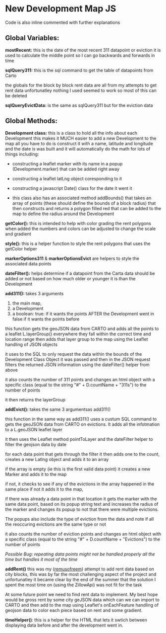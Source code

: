 # New Development Map JS

Code is also inline commented with further explanations

## Global Variables:

**mostRecent:** this is the date of the most recent 311 datapoint or eviction it is used to calculate the middle point so I can go backwards and forwards in time

**sqlQuery311:** this is the sql command to get the table of datapoints from Carto

the globals for the block by block rent data are all from my attempts to get rent data
unfortunatley nothing I used seemed to work so most of this can be deleted

**sqlQueryEvictData:** is the same as sqlQuery311 but for the eviction data

## Global Methods:

**Development class:** this is a class to hold all the info about each Development
this makes it MUCH easier to add a new Development to the map all you have to do is construct it with
a name, latitude and longitude and the date is was built and it will automatically do the math for lots of things including:
* constructing a leaflet marker with its name in a popup (Development.marker) that can be added right away
* constructing a leaflet latLng object coresponding to it
* constructing a javascript Date() class for the date it went it

* this class also has an associated method addBounds() that takes an array of points (these should define the bounds of a block radius)
 that then constructs and returns a polygon filled red that can be added to the map to define the radius around the Development

 **getColor():** this is intended to help with color grading the rent polygons when added the numbers and colors can be adjusted to change the scale and gradient

 **style():** this is a helper function to style the rent polygons that uses the getColor helper

 **markerOptions311** & **markerOptionsEvict** are helpers to style the associated data points

 **dateFilter():** helps determine if a datapoint from the Carta data should be added or not based on how much older or younger it is than the Development

 **add311():**
  takes 3 arguments
  1. the main map,
  2. a Development
  3. a boolean:
    true: if it wants the points AFTER the Development went in
    false if it wants the points before

  this function gets the geoJSON data from CARTO and adds all the points to a leaflet L.layerGroup() everywhere they fall within the correct time and location range then adds that layer group to the map using the Leaflet handling of JSON objects

  it uses to the SQL to only request the data within the bounds of the Development Class Object it was passed and then in the JSON request filters the returned JSON information using the dateFilter() helper from above

  it also counts the number of 311 points and changes an html object with a specific class (equal to the string "#" + D.countName  + "311s") to the number of points

  it then returns the layerGroup

  **addEvict():**
  takes the same 3 argumentsas add311()

  this function in the same way as add311() uses a custum SQL command to gets the geoJSON data from CARTO on evictions. It adds all the infotmation to a L.geoJSON leaflet layer

  it then uses the Leaflet method pointToLayer and the dateFilter helper to filter the geojson data by date

  for each data point that gets through the filter it then adds one to the count, creates a new Latlng object and adds it to an array

  if the array is empty (ie this is the first valid data point) it creates a new Marker and adds it to the map

  if not, it checks to see if any of the evictions in the array happened in the same place if not it adds it to the map,

  if there was already a data point in that location it gets the marker with the same data point, based on its popup string text and increases the radius of the marker and changes its popup to not that there were multiple evictions.

  The popups also include the type of eviction from the data and note if all the reoccuring evictions are the same type or not

  it also counts the number of eviction points and changes an html object with a specific class (equal to the string "#" + D.countName  + "Evictions") to the number of points

  *Possible Bug: repeating data points might not be handled properly all the time but handles it most of the time*

  **addRent()**
  this was my ([remusofreem](https://github.com/remusofreem)) attempt to add rent data based on city blocks, this was by far the most challenging aspect of the project and unfortunatley it became clear by the end of the summer that the solution I spent the most time on (using the ZillowApi) was not fit for the task

  At some future point we need to find rent data to implement. My best hope would be gross rent by some city geJSON data which can we can import to CARTO and then add to the map using Leaflet's onEachFeature handling of geojson data to color each piece based on rent and some gradient.

  **timeHelper()**:
  this is a helper for the HTML that lets it swtich between displaying data before and after the development went in.
